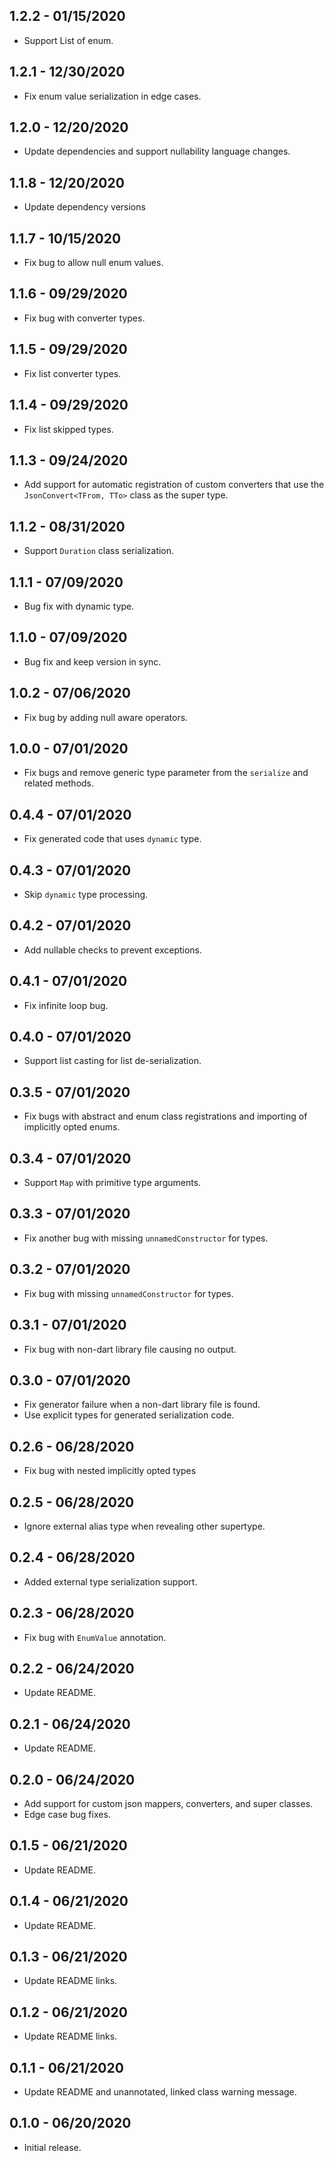 ## 1.2.2 - 01/15/2020
* Support List of enum.
## 1.2.1 - 12/30/2020
* Fix enum value serialization in edge cases.

## 1.2.0 - 12/20/2020
* Update dependencies and support nullability language changes.

## 1.1.8 - 12/20/2020
* Update dependency versions

## 1.1.7 - 10/15/2020
* Fix bug to allow null enum values.

## 1.1.6 - 09/29/2020
* Fix bug with converter types.

## 1.1.5 - 09/29/2020
* Fix list converter types.

## 1.1.4 - 09/29/2020
* Fix list skipped types.

## 1.1.3 - 09/24/2020
* Add support for automatic registration of custom converters that use the `JsonConvert<TFrom, TTo>` class as the super type.

## 1.1.2 - 08/31/2020
* Support `Duration` class serialization.

## 1.1.1 - 07/09/2020
* Bug fix with dynamic type.

## 1.1.0 - 07/09/2020
* Bug fix and keep version in sync.

## 1.0.2 - 07/06/2020
* Fix bug by adding null aware operators.

## 1.0.0 - 07/01/2020
* Fix bugs and remove generic type parameter from the `serialize` and related methods.

## 0.4.4 - 07/01/2020
* Fix generated code that uses `dynamic` type.

## 0.4.3 - 07/01/2020
* Skip `dynamic` type processing.

## 0.4.2 - 07/01/2020
* Add nullable checks to prevent exceptions.

## 0.4.1 - 07/01/2020
* Fix infinite loop bug.

## 0.4.0 - 07/01/2020
* Support list casting for list de-serialization.

## 0.3.5 - 07/01/2020
* Fix bugs with abstract and enum class registrations and importing of implicitly opted enums.

## 0.3.4 - 07/01/2020
* Support `Map` with primitive type arguments.

## 0.3.3 - 07/01/2020
* Fix another bug with missing `unnamedConstructor` for types.

## 0.3.2 - 07/01/2020
* Fix bug with missing `unnamedConstructor` for types.

## 0.3.1 - 07/01/2020
* Fix bug with non-dart library file causing no output.

## 0.3.0 - 07/01/2020
* Fix generator failure when a non-dart library file is found.
* Use explicit types for generated serialization code.

## 0.2.6 - 06/28/2020
* Fix bug with nested implicitly opted types

## 0.2.5 - 06/28/2020
* Ignore external alias type when revealing other supertype.

## 0.2.4 - 06/28/2020
* Added external type serialization support.

## 0.2.3 - 06/28/2020
* Fix bug with `EnumValue` annotation.

## 0.2.2 - 06/24/2020
* Update README. 

## 0.2.1 - 06/24/2020
* Update README. 

## 0.2.0 - 06/24/2020
* Add support for custom json mappers, converters, and super classes.
* Edge case bug fixes.

## 0.1.5 - 06/21/2020
* Update README.

## 0.1.4 - 06/21/2020
* Update README.

## 0.1.3 - 06/21/2020
* Update README links.

## 0.1.2 - 06/21/2020
* Update README links.

## 0.1.1 - 06/21/2020
* Update README and unannotated, linked class warning message.

## 0.1.0 - 06/20/2020
* Initial release.
